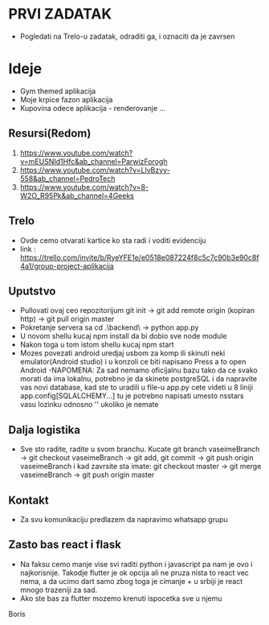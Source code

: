 # PRVI ZADATAK
- Pogledati na Trelo-u zadatak, odraditi ga, i oznaciti da je zavrsen

# Ideje
- Gym themed aplikacija
- Moje krpice fazon aplikacija
- Kupovina odece aplikacija - renderovanje 
...

## Resursi(Redom)
1. https://www.youtube.com/watch?v=mEUSNId1Hfc&ab_channel=ParwizForogh
2. https://www.youtube.com/watch?v=LlvBzyy-558&ab_channel=PedroTech
3. https://www.youtube.com/watch?v=8-W2O_R95Pk&ab_channel=4Geeks

## Trelo
- Ovde cemo otvarati kartice ko sta radi i voditi evidenciju
- link : https://trello.com/invite/b/RyeYFE1e/e0518e087224f8c5c7c90b3e90c8f4a1/group-project-aplikacija

## Uputstvo
- Pullovati ovaj ceo repozitorijum git init -> git add remote origin (kopiran http) -> git pull origin master
- Pokretanje servera sa cd .\backend\ -> python app.py
- U novom shellu kucaj npm install da bi dobio sve node module
- Nakon toga u tom istom shellu kucaj npm start
- Mozes povezati android uredjaj usbom za komp ili skinuti neki emulator(Android studio) i u konzoli ce biti napisano Press a to open Android
-NAPOMENA: Za sad nemamo oficijalnu bazu tako da ce svako morati da ima lokalnu, potrebno je da skinete postgreSQL i da napravite vas novi database, kad ste to uradili u file-u app.py cete videti u 8 liniji app.config[SQLALCHEMY...] tu je potrebno napisati umesto nsstars vasu lozinku odnosno '' ukoliko je nemate

## Dalja logistika
- Sve sto radite, radite u svom branchu. Kucate git branch vaseimeBranch -> git checkout vaseimeBranch -> git add, git commit -> git push origin vaseimeBranch i kad zavrsite sta imate: git checkout master -> git merge vaseimeBranch -> git push origin master

## Kontakt
- Za svu komunikaciju predlazem da napravimo whatsapp grupu

## Zasto bas react i flask
- Na faksu cemo manje vise svi raditi python i javascript pa nam je ovo i najkorisnije. Takodje flutter je ok opcija ali ne pruza nista to react vec nema, a da ucimo dart samo zbog toga je cimanje + u srbiji je react mnogo trazeniji za sad.
- Ako ste bas za flutter mozemo krenuti ispocetka sve u njemu

Boris
